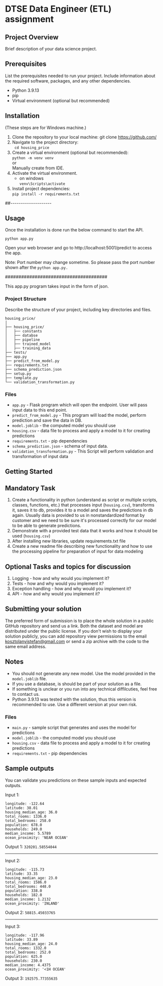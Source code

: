 # DTSE Data Engineer (ETL) assignment

## Project Overview

Brief description of your data science project.

## Prerequisites

List the prerequisites needed to run your project. Include information about the required software, packages, and any other dependencies.

* Python 3.9.13
* pip 
* Virtual environment (optional but recommended)


## Installation 
(These steps are for Windows machine.)

1) Clone the repository to your local machine:
    git clone https://github.com/
2) Navigate to the project directory:               
    ``` cd housing_price```                       
3) Create a virtual environment (optional but recommended):                     
   ```python -m venv venv```                         
   or                                    
   Manually create from IDE.
4) Activate the virtual environment.                                    
    * on windows                            
      ```venv\Scripts\activate```               
5) Install project dependencies:                           
  ``` pip install -r requirements.txt ```


##---------------------
## Usage

Once the installation is done run the below command to start the API.

   ```python app.py```

Open your web browser and go to http://localhost:5001/predict to access the app.


Note: Port number may change sometime. So please pass the port number shown after the ```python app.py.```




######################################




This app.py program takes input in the form of json.

### Project Structure

Describe the structure of your project, including key directories and files.
```
housing_price/                           
│      
├── housing_price/                       
│   ├── constants                  
│   ├── databse           
│   ├── pipeline           
│   ├── trained_model         
│   ├── training_data                       
├── tests/                                        
├── app.py                                      
├── predict_from_model.py                                              
├── requirements.txt                                        
├── schema_prediction.json                                         
├── setup.py                    
├── template.py      
└── validation_transformation.py                                     
```

### Files
* `app.py` - Flask program which will open the endpoint. User will pass input data to this end point.
* `predict_from_model.py` -  This program will load the model, perform prediction and save the data in DB.  
* `model.joblib` - the computed model you should use 
* `housing.csv` - data file to process and apply a model to it for creating predictions
* `requirements.txt` - pip dependencies
* `schema_prediction.json` - schema of input data.
* `validation_transformation.py` - This Script will perform validation and transformation of input data


## Getting Started



## Mandatory Task
1. Create a functionality in python (understand as script or multiple scripts, classes, functions, etc.) that processes input (`housing.csv`), transforms it, saves it to db, provides it to a model and saves the predictions in db again. Usually data is provided to us in nonstandardized format by customer and we need to be sure it's processed correctly for our model to be able to generate predictions.
2. Demonstrate with a provided test data that it works and how it should be used (`housing.csv`)
3. After installing new libraries, update requirements.txt file
4. Create a new readme file describing new functionality and how to use the processing pipeline for preparation of input for data modeling

## Optional Tasks and topics for discussion
1. Logging - how and why would you implement it?
2. Tests - how and why would you implement it?
3. Exception handling - how and why would you implement it?
4. API - how and why would you implement it?

## Submitting your solution
The preferred form of submission is to place the whole solution in a public GitHub repository and send us a link. Both the dataset and model are distributed under the public license. If you don't wish to display your solution publicly, you can add repository view permissions to the email kosztolanyistefan@gmail.com or send a zip archive with the code to the same email address.

## Notes
* You should not generate any new model. Use the model provided in the `model.joblib` file.
* If you use a database, is should be part of your solution as a file.
* If something is unclear or you run into any technical diffilcuties, feel free to contact us.
* Python 3.9.13 was tested with the solution, thus this version is recommended to use. Use a different version at your own risk.

### Files
* `main.py` - sample script that generates and uses the model for predictions
* `model.joblib` - the computed model you should use 
* `housing.csv` - data file to process and apply a model to it for creating predictions
* `requirements.txt` - pip dependencies

## Sample outputs
You can validate you predictions on these sample inputs and expected outputs.

Input 1:
```
longitude: -122.64
latitude: 38.01
housing_median_age: 36.0
total_rooms: 1336.0
total_bedrooms: 258.0
population: 678.0
households: 249.0
median_income: 5.5789
ocean_proximity: 'NEAR OCEAN'
```

Output 1: `320201.58554044`

-----------------------------------

Input 2:
```
longitude: -115.73
latitude: 33.35
housing_median_age: 23.0
total_rooms: 1586.0
total_bedrooms: 448.0
population: 338.0
households: 182.0
median_income: 1.2132
ocean_proximity: 'INLAND'
```
Output 2: `58815.45033765`

-----------------------------------

Input 3:
```
longitude: -117.96
latitude: 33.89
housing_median_age: 24.0
total_rooms: 1332.0
total_bedrooms: 252.0
population: 625.0
households: 230.0
median_income: 4.4375
ocean_proximity: '<1H OCEAN'
```
Output 3: `192575.77355635`
